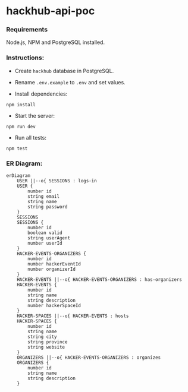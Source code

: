# hackhub-api-poc  

### Requirements
Node.js, NPM and PostgreSQL installed.    

### Instructions:
- Create `hackhub` database in PostgreSQL.   
- Rename `.env.example` to `.env` and set values.    
     
- Install dependencies:    
```
npm install
```            
- Start the server: 
```
npm run dev
```          
- Run all tests:    
```
npm test
```  
    
### ER Diagram:
```mermaid
erDiagram
    USER ||--o{ SESSIONS : logs-in
    USER {
        number id
        string email
        string name
        string password
    }
    SESSIONS
    SESSIONS {
        number id
        boolean valid
        string userAgent
        number userId
    }
    HACKER-EVENTS-ORGANIZERS {
        number id
        number hackerEventId
        number organizerId
    }
    HACKER-EVENTS ||--o{ HACKER-EVENTS-ORGANIZERS : has-organizers 
    HACKER-EVENTS {
        number id
        string name
        string description
        number hackerSpaceId
    }
    HACKER-SPACES ||--o{ HACKER-EVENTS : hosts 
    HACKER-SPACES {
        number id
        string name
        string city
        string province
        string website
    }
    ORGANIZERS ||--o{ HACKER-EVENTS-ORGANIZERS : organizes
    ORGANIZERS {
        number id
        string name
        string description
    }
```